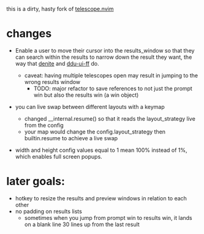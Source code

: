 this is a dirty, hasty fork of [telescope.nvim](https://github.com/nvim-telescope/telescope.nvim)

# changes
- Enable a user to move their cursor into the results_window so that they can search within the results to narrow down the result they want, the way that [denite](https://github.com/Shougo/denite.nvim) and [ddu-ui-ff](https://github.com/Shougo/ddu-ui-ff) do.
	- caveat: having multiple telescopes open may result in jumping to the wrong results window
		- TODO: major refactor to save references to not just the prompt win but also the results win (a win object) 

- you can live swap between different layouts with a keymap
	- changed __internal.resume() so that it reads the layout_strategy live from the config
	- your map would change the config.layout_strategy then builtin.resume to achieve a live swap

- width and height config values equal to 1 mean 100% instead of 1%, which enables full screen popups.


# later goals:
- hotkey to resize the results and preview windows in relation to each other
- no padding on results lists
	- sometimes when you jump from prompt win to results win, it lands on a blank line 30 lines up from the last result
